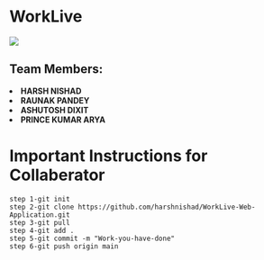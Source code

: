 <h1>WorkLive</h1>
<a href="https://github.com/Tanu-N-Prabhu/Python/graphs/contributors">
  <img src="https://contrib.rocks/image?repo=harshnishad/WorkLive-Web-Application"/>
</a>
<h2>Team Members:</h2>
<li><strong>HARSH NISHAD</strong></li>
<li><strong>RAUNAK PANDEY</strong></li>
<li><strong>ASHUTOSH DIXIT</strong></li>
<li><strong>PRINCE KUMAR ARYA</strong></li>


<h1> Important Instructions for Collaberator </h1>

```
step 1-git init
step 2-git clone https://github.com/harshnishad/WorkLive-Web-Application.git
step 3-git pull
step 4-git add .
step 5-git commit -m "Work-you-have-done"
step 6-git push origin main

```

